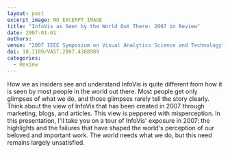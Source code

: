 ```yaml
---
layout: post
excerpt_image: NO_EXCERPT_IMAGE
title: "InfoVis as Seen by the World Out There: 2007 in Review"
date: 2007-01-01
authors: 
venue: "2007 IEEE Symposium on Visual Analytics Science and Technology"
doi: 10.1109/VAST.2007.4388989
categories:
  - Review
---
```

How we as insiders see and understand InfoVis is quite different from how it is seen by most people in the world out there. Most people get only glimpses of what we do, and those glimpses rarely tell the story clearly. Think about the view of InfoVis that has been created in 2007 through marketing, blogs, and articles. This view is peppered with misperception. In this presentation, I'll take you on a tour of InfoVis' exposure in 2007: the highlights and the failures that have shaped the world's perception of our beloved and important work. The world needs what we do, but this need remains largely unsatisfied.
